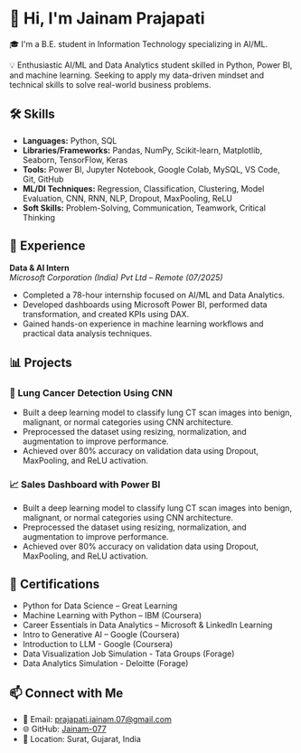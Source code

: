 # 👋 Hi, I'm Jainam Prajapati

🎓 I'm a B.E. student in Information Technology specializing in AI/ML.

💡 Enthusiastic AI/ML and Data Analytics student skilled in Python, Power BI, and machine learning. Seeking to apply my data-driven mindset and technical skills to solve real-world business problems.
## 🛠️ Skills
- **Languages:** Python, SQL  
- **Libraries/Frameworks:** Pandas, NumPy, Scikit-learn, Matplotlib, Seaborn, TensorFlow, Keras  
- **Tools:** Power BI, Jupyter Notebook, Google Colab, MySQL, VS Code, Git, GitHub  
- **ML/Dl Techniques:** Regression, Classification, Clustering, Model Evaluation,  CNN, RNN, NLP, Dropout, MaxPooling, ReLU  
- **Soft Skills:** Problem-Solving, Communication, Teamwork, Critical Thinking

## 💼 Experience
**Data & AI Intern**  
*Microsoft Corporation (India) Pvt Ltd – Remote (07/2025)*  
- Completed a 78-hour internship focused on AI/ML and Data Analytics.
- Developed dashboards using Microsoft Power BI, performed data transformation, and created KPIs using DAX.
- Gained hands-on experience in machine learning workflows and practical data analysis techniques.  

## 📊 Projects

### 🔬 Lung Cancer Detection Using CNN
- Built a deep learning model to classify lung CT scan images into benign, malignant, or normal categories using CNN architecture.
- Preprocessed the dataset using resizing, normalization, and augmentation to improve performance.
- Achieved over 80% accuracy on validation data using Dropout, MaxPooling, and ReLU activation.

### 📈 Sales Dashboard with Power BI
- Built a deep learning model to classify lung CT scan images into benign, malignant, or normal categories using CNN architecture.
- Preprocessed the dataset using resizing, normalization, and augmentation to improve performance.
- Achieved over 80% accuracy on validation data using Dropout, MaxPooling, and ReLU activation.

## 📜 Certifications
- Python for Data Science – Great Learning  
- Machine Learning with Python – IBM (Coursera)  
- Career Essentials in Data Analytics – Microsoft & LinkedIn Learning  
- Intro to Generative AI – Google (Coursera)
- Introduction to LLM - Google (Coursera)
- Data Visualization Job Simulation - Tata Groups (Forage)
- Data Analytics Simulation - Deloitte (Forage)


## 📫 Connect with Me
- 📧 Email: prajapati.jainam.07@gmail.com  
- 🌐 GitHub: [Jainam-077](https://github.com/Jainam-077)  
- 📍 Location: Surat, Gujarat, India  
